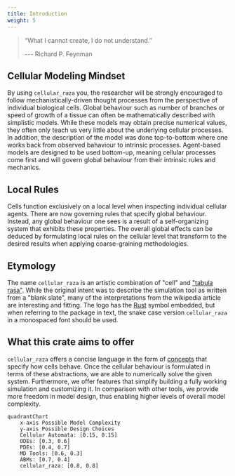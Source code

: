 ```yaml
---
title: Introduction
weight: 5
---
```


> “What I cannot create, I do not understand.”
> 
> --- Richard P. Feynman

## Cellular Modeling Mindset
By using `cellular_raza` you, the researcher will be strongly encouraged to follow
mechanistically-driven thought processes from the perspective of individual biological cells.
Global behaviour such as number of branches or speed of growth of a tissue can often be mathematically described with simplistic models.
While these models may obtain precise numerical values, they often only teach us very little about the underlying cellular processes.
In addition, the description of the model was done top-to-bottom where one works back from observed bahaviour to intrinsic processes.
Agent-based models are designed to be used bottom-up, meaning cellular processes come first and will govern global behaviour from their intrinsic rules and mechanics.

## Local Rules
Cells function exclusively on a local level when inspecting individual cellular agents.
There are now governing rules that specify global behaviour.
Instead, any global behaviour one sees is a result of a self-organizing system that exhibits these properties.
The overall global effects can be deduced by formulating local rules on the cellular level that transform to the desired results when applying coarse-graining methodologies.

## Etymology
The name `cellular_raza` is an artistic combination of "cell" and ["tabula rasa"](https://en.wikipedia.org/wiki/Tabula_rasa).
While the original intent was to describe the simulation tool as written from a "blank slate", many of the interpretations from the wikipedia article are interesting and fitting. The logo has the [Rust](https://www.rust-lang.org/) symbol embedded, but when referring to the package in text, the snake case version `cellular_raza` in a monospaced font should be used.

## What this crate aims to offer
`cellular_raza` offers a concise language in the form of [concepts](/internals/concepts)
that specify how cells behave.
Once the cellular behaviour is formulated in terms of these abstractions, we are able to
numerically solve the given system.
Furthermore, we offer features that simplify building a fully working simulation and customizing it.
In comparison with other tools, we provide more freedom in model design, thus enabling higher
levels of overall model complexity.

```mermaid
quadrantChart
    x-axis Possible Model Complexity
    y-axis Possible Design Choices
    Cellular Automata: [0.15, 0.15]
    ODEs: [0.3, 0.6]
    PDEs: [0.4, 0.7]
    MD Tools: [0.6, 0.3]
    ABMs: [0.7, 0.4]
    cellular_raza: [0.8, 0.8]
```
